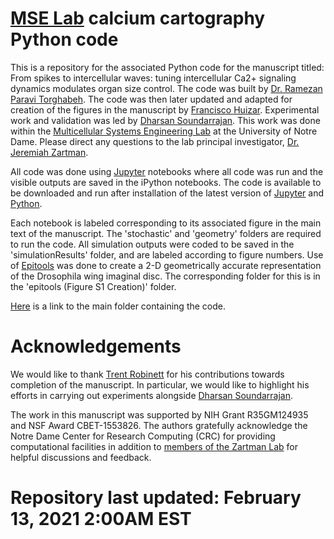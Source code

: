# [MSE Lab](https://github.com/MSELab) calcium cartography Python code

This is a repository for the associated Python code for the manuscript titled: From spikes to intercellular waves: tuning intercellular Ca2+ signaling dynamics modulates organ size control. The code was built by [Dr. Ramezan Paravi Torghabeh](https://www.linkedin.com/in/ramezan-paravi-torghabeh-phd-b432baa0/). The code was then later updated and adapted for creation of the figures in the manuscript by [Francisco Huizar](https://www.linkedin.com/in/francisco-huizar-82bb1a127/). Experimental work and validation was led by [Dharsan Soundarrajan](https://scholar.google.com/citations?user=AWv4OiIAAAAJ&hl=en). This work was done within the [Multicellular Systems Engineering Lab](http://sites.nd.edu/zartmanlab/) at the University of Notre Dame. Please direct any questions to the lab principal investigator, [Dr. Jeremiah Zartman](http://sites.nd.edu/zartmanlab/contacts/). 

All code was done using [Jupyter](https://jupyter.org/) notebooks where all code was run and the visible outputs are saved in the iPython notebooks. The code is available to be downloaded and run after installation of the latest version of [Jupyter](https://jupyter.org/) and [Python](https://www.python.org/).

Each notebook is labeled corresponding to its associated figure in the main text of the manuscript. The 'stochastic' and 'geometry' folders are required to run the code. All simulation outputs were coded to be saved in the 'simulationResults' folder, and are labeled according to figure numbers. Use of [Epitools](https://epitools.ausvet.com.au/) was done to create a 2-D geometrically accurate representation of the Drosophila wing imaginal disc. The corresponding folder for this is in the 'epitools (Figure S1 Creation)' folder.

[Here](https://github.com/MSELab/) is a link to the main folder containing the code.

# Acknowledgements
We would like to thank [Trent Robinett](https://www.linkedin.com/in/trent-robinett-5a8979161/) for his contributions towards completion of the manuscript. In particular, we would like to highlight his efforts in carrying out experiments alongside [Dharsan Soundarrajan](https://scholar.google.com/citations?user=AWv4OiIAAAAJ&hl=en).

The work in this manuscript was supported by NIH Grant R35GM124935 and NSF Award CBET-1553826. The authors gratefully acknowledge the Notre Dame Center for Research Computing (CRC) for providing computational facilities in addition to [members of the Zartman Lab](http://sites.nd.edu/zartmanlab/members/) for helpful discussions and feedback.

# Repository last updated: February 13, 2021 2:00AM EST
